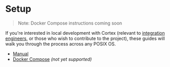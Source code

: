 # Setup

> Note: Docker Compose instructions coming soon

If you're interested in local development with Cortex \(relevant to [integration engineers](../../glossary.md#integration-engineer), or those who wish to contribute to the project\), these guides will walk you through the process across any POSIX OS.

* [Manual](manual.md)
* [Docker Compose](docker-compose.md) _\(not yet supported\)_

